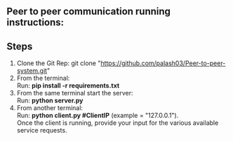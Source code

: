 ## Peer to peer communication running instructions:

## Steps
1. Clone the Git Rep: git clone "https://github.com/palash03/Peer-to-peer-system.git"
2. From the terminal: <br />
    Run: **pip install -r requirements.txt**<br />
3. From the same terminal start the server: <br />
    Run: **python server.py** <br />
4. From another terminal: <br />
    Run: **python client.py #ClientIP** (example = "127.0.0.1"). <br />
    Once the client is running, provide your input for the various available service requests.
